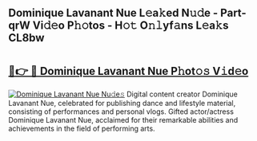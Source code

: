 ## Dominique Lavanant Nue L𝚎a𝚔ed N𝚞𝚍e - Part-qrW Vi𝚍𝚎o P𝚑𝚘tos - H𝚘𝚝 O𝚗𝚕yf𝚊ns L𝚎a𝚔s CL8bw

# <h2><a href="http://kfay8u.oniu.top/?m=Dominique+Lavanant+Nue">🔗👉 🔴 Dominique Lavanant Nue P𝚑ot𝚘𝚜 V𝚒d𝚎o</a></h2>

[![Dominique Lavanant Nue Nu𝚍e𝚜](https://i.imgur.com/0qMVB7G.gif)](http://kfay8u.oniu.top/?m=Dominique+Lavanant+Nue)
Digital content creator Dominique Lavanant Nue, celebrated for publishing dance and lifestyle material, consisting of performances and personal vlogs. Gifted actor/actress Dominique Lavanant Nue, acclaimed for their remarkable abilities and achievements in the field of performing arts.  
